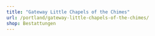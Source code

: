 ```yaml
---
title: "Gateway Little Chapels of the Chimes"
url: /portland/gateway-little-chapels-of-the-chimes/
shop: Bestattungen
---
```

